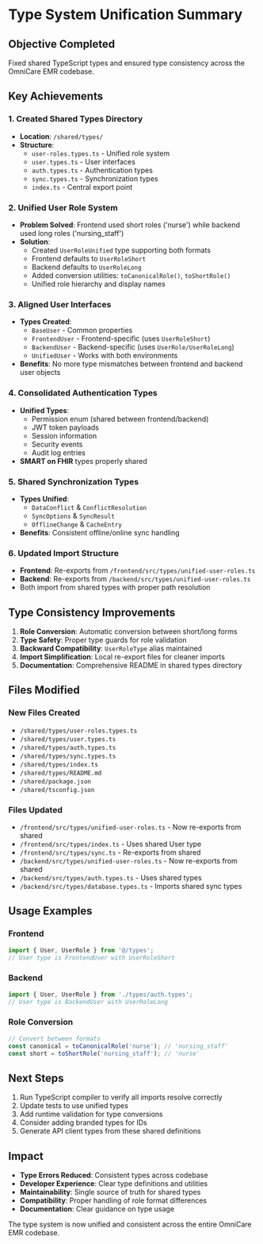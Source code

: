 # Type System Unification Summary

## Objective Completed
Fixed shared TypeScript types and ensured type consistency across the OmniCare EMR codebase.

## Key Achievements

### 1. Created Shared Types Directory
- **Location**: `/shared/types/`
- **Structure**:
  - `user-roles.types.ts` - Unified role system
  - `user.types.ts` - User interfaces
  - `auth.types.ts` - Authentication types
  - `sync.types.ts` - Synchronization types
  - `index.ts` - Central export point

### 2. Unified User Role System
- **Problem Solved**: Frontend used short roles ('nurse') while backend used long roles ('nursing_staff')
- **Solution**: 
  - Created `UserRoleUnified` type supporting both formats
  - Frontend defaults to `UserRoleShort`
  - Backend defaults to `UserRoleLong`
  - Added conversion utilities: `toCanonicalRole()`, `toShortRole()`
  - Unified role hierarchy and display names

### 3. Aligned User Interfaces
- **Types Created**:
  - `BaseUser` - Common properties
  - `FrontendUser` - Frontend-specific (uses `UserRoleShort`)
  - `BackendUser` - Backend-specific (uses `UserRole/UserRoleLong`)
  - `UnifiedUser` - Works with both environments
- **Benefits**: No more type mismatches between frontend and backend user objects

### 4. Consolidated Authentication Types
- **Unified Types**:
  - Permission enum (shared between frontend/backend)
  - JWT token payloads
  - Session information
  - Security events
  - Audit log entries
- **SMART on FHIR** types properly shared

### 5. Shared Synchronization Types
- **Types Unified**:
  - `DataConflict` & `ConflictResolution`
  - `SyncOptions` & `SyncResult`
  - `OfflineChange` & `CacheEntry`
- **Benefits**: Consistent offline/online sync handling

### 6. Updated Import Structure
- **Frontend**: Re-exports from `/frontend/src/types/unified-user-roles.ts`
- **Backend**: Re-exports from `/backend/src/types/unified-user-roles.ts`
- Both import from shared types with proper path resolution

## Type Consistency Improvements

1. **Role Conversion**: Automatic conversion between short/long forms
2. **Type Safety**: Proper type guards for role validation
3. **Backward Compatibility**: `UserRoleType` alias maintained
4. **Import Simplification**: Local re-export files for cleaner imports
5. **Documentation**: Comprehensive README in shared types directory

## Files Modified

### New Files Created
- `/shared/types/user-roles.types.ts`
- `/shared/types/user.types.ts`
- `/shared/types/auth.types.ts`
- `/shared/types/sync.types.ts`
- `/shared/types/index.ts`
- `/shared/types/README.md`
- `/shared/package.json`
- `/shared/tsconfig.json`

### Files Updated
- `/frontend/src/types/unified-user-roles.ts` - Now re-exports from shared
- `/frontend/src/types/index.ts` - Uses shared User type
- `/frontend/src/types/sync.ts` - Re-exports from shared
- `/backend/src/types/unified-user-roles.ts` - Now re-exports from shared
- `/backend/src/types/auth.types.ts` - Uses shared types
- `/backend/src/types/database.types.ts` - Imports shared sync types

## Usage Examples

### Frontend
```typescript
import { User, UserRole } from '@/types';
// User type is FrontendUser with UserRoleShort
```

### Backend
```typescript
import { User, UserRole } from './types/auth.types';
// User type is BackendUser with UserRoleLong
```

### Role Conversion
```typescript
// Convert between formats
const canonical = toCanonicalRole('nurse'); // 'nursing_staff'
const short = toShortRole('nursing_staff'); // 'nurse'
```

## Next Steps

1. Run TypeScript compiler to verify all imports resolve correctly
2. Update tests to use unified types
3. Add runtime validation for type conversions
4. Consider adding branded types for IDs
5. Generate API client types from these shared definitions

## Impact

- **Type Errors Reduced**: Consistent types across codebase
- **Developer Experience**: Clear type definitions and utilities
- **Maintainability**: Single source of truth for shared types
- **Compatibility**: Proper handling of role format differences
- **Documentation**: Clear guidance on type usage

The type system is now unified and consistent across the entire OmniCare EMR codebase.